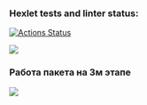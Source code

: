 ### Hexlet tests and linter status:
[![Actions Status](https://github.com/SafronovPavel/frontend-project-46/workflows/hexlet-check/badge.svg)](https://github.com/SafronovPavel/frontend-project-46/actions)

<a href="https://codeclimate.com/github/SafronovPavel/frontend-project-46/maintainability"><img src="https://api.codeclimate.com/v1/badges/0551f75618469599291b/maintainability" /></a>

### Работа пакета на 3м этапе
    
<a href="https://asciinema.org/a/603382" target="_blank"><img src="https://asciinema.org/a/603382.svg" /></a>
